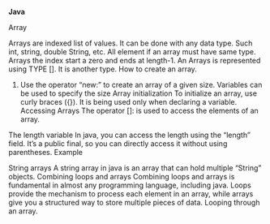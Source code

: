 **Java**



 Array
 
Arrays are indexed list of values.  It can be done with any data type. Such int, string, double String, etc. 
All element if an array must have same type. Arrays the index start a zero and ends at length-1. An Arrays is represented using TYPE []. It is another type. 
How to create an array.
1.	Use the operator “new:” to create an array of a given size. Variables can be used to specify the size 
Array initialization 
To initialize an array, use curly braces ({}). It is being used only when declaring a variable. 
Accessing Arrays 
The operator []: is used to access the elements of an array. 

The length variable 
In java, you can access the length using the “length” field. It’s a public final, so you can directly access it without using parentheses. 
Example


String arrays 
A string array in java is an array that can hold multiple “String” objects. 
Combining loops and arrays 
Combining loops and arrays is fundamental in almost any programming language, including java. Loops provide the mechanism to process each element in an array, while arrays give you a structured way to store multiple pieces of data.
Looping through an array.
